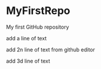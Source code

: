 # MyFirstRepo
My first GitHub repository

add a line of text

add 2n line of text from github editor

add 3d line of text

